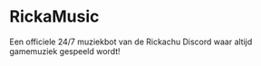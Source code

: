 # RickaMusic
Een officiele 24/7 muziekbot van de Rickachu Discord waar altijd gamemuziek gespeeld wordt!
